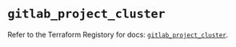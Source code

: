 # `gitlab_project_cluster`

Refer to the Terraform Registory for docs: [`gitlab_project_cluster`](https://registry.terraform.io/providers/gitlabhq/gitlab/16.6.0/docs/resources/project_cluster).
